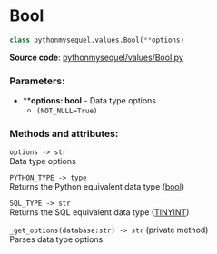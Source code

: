 # Bool

```python
class pythonmysequel.values.Bool(**options)
```

**Source code**: [pythonmysequel/values/Bool.py](https://github.com/jasonli0616/PythonMySequel/blob/main/pythonmysequel/values/Bool.py)

### Parameters:
- ****options: bool** - Data type options
  - `(NOT_NULL=True)`

### Methods and attributes:
`options -> str`\
Data type options

`PYTHON_TYPE -> type`\
Returns the Python equivalent data type ([bool](https://docs.python.org/3/library/functions.html#bool))

`SQL_TYPE -> str`\
Returns the SQL equivalent data type ([TINYINT](https://dev.mysql.com/doc/refman/8.0/en/integer-types.html))

`_get_options(database:str) -> str` (private method)\
Parses data type options